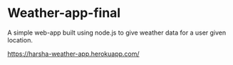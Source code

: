 # Weather-app-final

A simple web-app built using node.js to give weather data for a user given location.

https://harsha-weather-app.herokuapp.com/